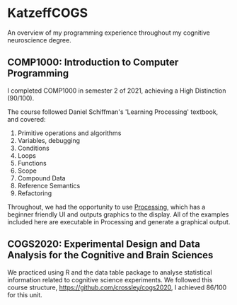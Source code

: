 # KatzeffCOGS
An overview of my programming experience throughout my cognitive neuroscience degree.

## COMP1000: Introduction to Computer Programming
I completed COMP1000 in semester 2 of 2021, achieving a High Distinction (90/100). 

The course followed Daniel Schiffman's 'Learning Processing' textbook, and covered:
1. Primitive operations and algorithms
2. Variables, debugging
3. Conditions
4. Loops
5. Functions
6. Scope
7. Compound Data
8. Reference Semantics
9. Refactoring

Throughout, we had the opportunity to use [Processing]([url](https://processing.org/download)), which has a beginner friendly UI and outputs graphics to the display. 
All of the examples included here are executable in Processing and generate a graphical output. 


## COGS2020: Experimental Design and Data Analysis for the Cognitive and Brain Sciences
We practiced using R and the data table package to analyse statistical information related to cognitive science experiments. 
We followed this course structure, https://github.com/crossley/cogs2020, I achieved 86/100 for this unit. 
